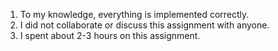 1. To my knowledge, everything is implemented correctly.
2. I did not collaborate or discuss this assignment with anyone.
3. I spent about 2-3 hours on this assignment.